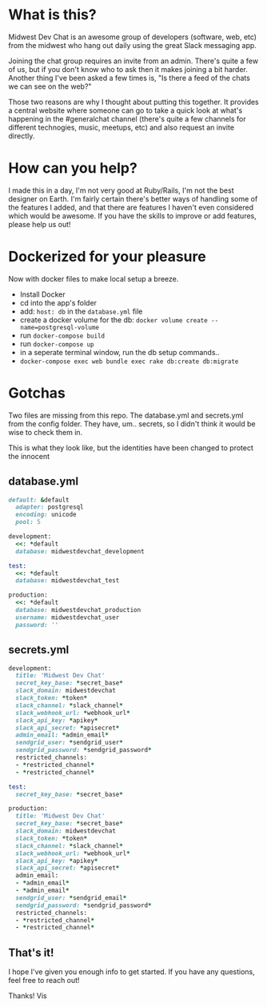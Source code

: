 # What is this?

Midwest Dev Chat is an awesome group of developers (software, web, etc) from the midwest who hang out daily using the great Slack messaging app. 

Joining the chat group requires an invite from an admin. There's quite a few of us, but if you don't know who to ask then it makes joining a bit harder.
Another thing I've been asked a few times is, "Is there a feed of the chats we can see on the web?"

Those two reasons are why I thought about putting this together. It provides a central website where someone can go to take a quick look at what's happening in the #generalchat channel (there's quite a few channels for different technogies, music, meetups, etc) and also request an invite directly. 

# How can you help?
I made this in a day, I'm not very good at Ruby/Rails, I'm not the best designer on Earth. 
I'm fairly certain there's better ways of handling some of the features I added, and that there are features I haven't even considered which would be awesome. 
If you have the skills to improve or add features, please help us out!

# Dockerized for your pleasure
Now with docker files to make local setup a breeze. 

* Install Docker
* cd into the app's folder
* add: `host: db` in the `database.yml` file
* create a docker volume for the db: `docker volume create --name=postgresql-volume`
* run `docker-compose build`
* run `docker-compose up`
* in a seperate terminal window, run the db setup commands..
* `docker-compose exec web bundle exec rake db:create db:migrate`

# Gotchas
Two files are missing from this repo. The database.yml and secrets.yml from the config folder.
They have, um.. secrets, so I didn't think it would be wise to check them in. 

This is what they look like, but the identities have been changed to protect the innocent

## database.yml
```ruby
default: &default
  adapter: postgresql
  encoding: unicode
  pool: 5

development:
  <<: *default
  database: midwestdevchat_development

test:
  <<: *default
  database: midwestdevchat_test

production:
  <<: *default
  database: midwestdevchat_production
  username: midwestdevchat_user
  password: ''
```

## secrets.yml
```ruby
development:
  title: 'Midwest Dev Chat'
  secret_key_base: *secret_base*
  slack_domain: midwestdevchat
  slack_token: *token*
  slack_channel: *slack_channel*
  slack_webhook_url: *webhook_url*
  slack_api_key: *apikey*
  slack_api_secret: *apisecret*
  admin_email: *admin_email*
  sendgrid_user: *sendgrid_user*
  sendgrid_password: *sendgrid_password*
  restricted_channels:
  - *restricted_channel*
  - *restricted_channel*

test:
  secret_key_base: *secret_base*

production:
  title: 'Midwest Dev Chat'
  secret_key_base: *secret_base*
  slack_domain: midwestdevchat
  slack_token: *token*
  slack_channel: *slack_channel*
  slack_webhook_url: *webhook_url*
  slack_api_key: *apikey*
  slack_api_secret: *apisecret*  
  admin_email:
  - *admin_email*
  - *admin_email*
  sendgrid_user: *sendgrid_email*
  sendgrid_password: *sendgrid_password*
  restricted_channels:
  - *restricted_channel*
  - *restricted_channel*
```

## That's it!

I hope I've given you enough info to get started. 
If you have any questions, feel free to reach out!

Thanks!
Vis

